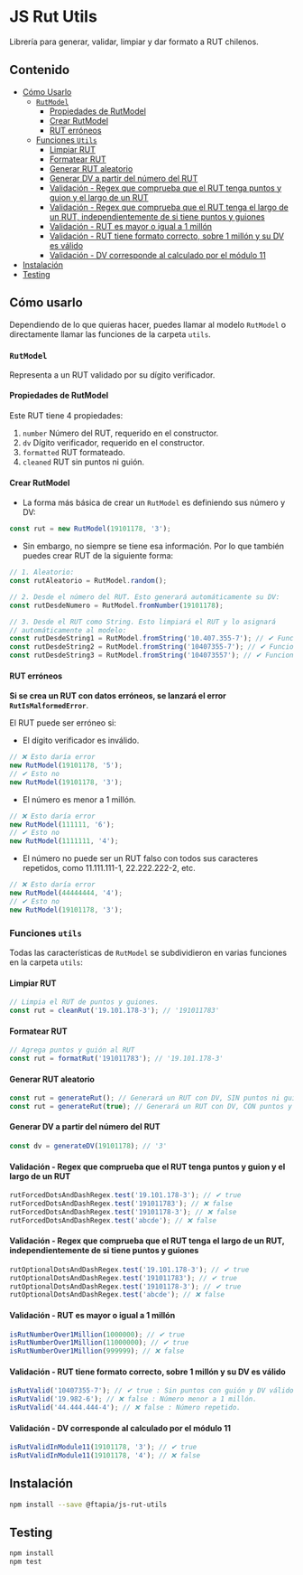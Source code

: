 # JS Rut Utils

Librería para generar, validar, limpiar y dar formato a RUT chilenos.

## Contenido

- [Cómo Usarlo](#cómo-usarlo)
  - [`RutModel`](#rutmodel)
    - [Propiedades de RutModel](#propiedades-de-rutmodel)
    - [Crear RutModel](#crear-rutmodel)
    - [RUT erróneos](#RUT-erróneos)
  - [Funciones `Utils`](#funciones-utils)
    - [Limpiar RUT](#limpiar-RUT)
    - [Formatear RUT](#formatear-RUT)
    - [Generar RUT aleatorio](#generar-RUT-aleatorio)
    - [Generar DV a partir del número del RUT](#generar-DV-a-partir-del-número-del-RUT)
    - [Validación - Regex que comprueba que el RUT tenga puntos y guion y el largo de un RUT](#head-validacion-regex-1)
    - [Validación - Regex que comprueba que el RUT tenga el largo de un RUT, independientemente de si tiene puntos y guiones](#head-validacion-regex-2)
    - [Validación - RUT es mayor o igual a 1 millón](#head-validacion-mayor-1-millon)
    - [Validación - RUT tiene formato correcto, sobre 1 millón y su DV es válido](#head-validacion-completa)
    - [Validación - DV corresponde al calculado por el módulo 11](#head-validacion-modulo-11)
- [Instalación](#instalación)
- [Testing](#testing)

## Cómo usarlo

Dependiendo de lo que quieras hacer, puedes llamar al modelo `RutModel` o directamente llamar las funciones de la 
carpeta `utils`.

### `RutModel`

Representa a un RUT validado por su dígito verificador.

#### Propiedades de RutModel

Este RUT tiene 4 propiedades:
1. `number` Número del RUT, requerido en el constructor.
2. `dv` Dígito verificador, requerido en el constructor.
3. `formatted` RUT formateado.
4. `cleaned` RUT sin puntos ni guión.

#### Crear RutModel

- La forma más básica de crear un `RutModel` es definiendo sus número y DV:
```js
const rut = new RutModel(19101178, '3');
```
- Sin embargo, no siempre se tiene esa información. Por lo que también puedes crear RUT de la siguiente forma: 
```js
// 1. Aleatorio:
const rutAleatorio = RutModel.random();

// 2. Desde el número del RUT. Esto generará automáticamente su DV:
const rutDesdeNumero = RutModel.fromNumber(19101178);

// 3. Desde el RUT como String. Esto limpiará el RUT y lo asignará
// automáticamente al modelo:
const rutDesdeString1 = RutModel.fromString('10.407.355-7'); // ✔ Funciona con puntos y guión.
const rutDesdeString2 = RutModel.fromString('10407355-7'); // ✔ Funciona sin puntos y con guión.
const rutDesdeString3 = RutModel.fromString('104073557'); // ✔ Funciona sin puntos ni guión.
```

#### RUT erróneos

**Si se crea un RUT con datos erróneos, se lanzará el error `RutIsMalformedError`**.

El RUT puede ser erróneo si: 
- El dígito verificador es inválido.
```js
// ❌ Esto daría error
new RutModel(19101178, '5');
// ✔ Esto no
new RutModel(19101178, '3');
```

- El número es menor a 1 millón.
```js
// ❌ Esto daría error
new RutModel(111111, '6');
// ✔ Esto no
new RutModel(1111111, '4');
```

- El número no puede ser un RUT falso con todos sus caracteres repetidos, como 11.111.111-1, 22.222.222-2, etc.
```js
// ❌ Esto daría error
new RutModel(44444444, '4');
// ✔ Esto no
new RutModel(19101178, '3');
```

### Funciones `utils`

Todas las características de `RutModel` se subdividieron en varias funciones en la carpeta `utils`:

#### Limpiar RUT
```js
// Limpia el RUT de puntos y guiones.
const rut = cleanRut('19.101.178-3'); // '191011783'
```

#### Formatear RUT
```js
// Agrega puntos y guión al RUT
const rut = formatRut('191011783'); // '19.101.178-3'
```

#### Generar RUT aleatorio
```js
const rut = generateRut(); // Generará un RUT con DV, SIN puntos ni guión.
const rut = generateRut(true); // Generará un RUT con DV, CON puntos y guión.
```

#### Generar DV a partir del número del RUT
```js
const dv = generateDV(19101178); // '3'
```

#### <a id="head-validacion-regex-1"><a/>Validación - Regex que comprueba que el RUT tenga puntos y guion y el largo de un RUT
```js
rutForcedDotsAndDashRegex.test('19.101.178-3'); // ✔ true
rutForcedDotsAndDashRegex.test('191011783'); // ❌ false
rutForcedDotsAndDashRegex.test('19101178-3'); // ❌ false
rutForcedDotsAndDashRegex.test('abcde'); // ❌ false
```

#### <a id="head-validacion-regex-2"><a/>Validación - Regex que comprueba que el RUT tenga el largo de un RUT, independientemente de si tiene puntos y guiones
```js
rutOptionalDotsAndDashRegex.test('19.101.178-3'); // ✔ true
rutOptionalDotsAndDashRegex.test('191011783'); // ✔ true
rutOptionalDotsAndDashRegex.test('19101178-3'); // ✔ true
rutOptionalDotsAndDashRegex.test('abcde'); // ❌ false
```

#### <a id="head-validacion-mayor-1-millon"></a>Validación - RUT es mayor o igual a 1 millón
```js
isRutNumberOver1Million(1000000); // ✔ true
isRutNumberOver1Million(11000000); // ✔ true
isRutNumberOver1Million(999999); // ❌ false
```

#### <a id="head-validacion-completa"></a>Validación - RUT tiene formato correcto, sobre 1 millón y su DV es válido
```js
isRutValid('10407355-7'); // ✔ true : Sin puntos con guión y DV válido.
isRutValid('19.982-6'); // ❌ false : Número menor a 1 millón.
isRutValid('44.444.444-4'); // ❌ false : Número repetido.
```

#### <a id="head-validacion-modulo-11"></a>Validación - DV corresponde al calculado por el módulo 11
```js
isRutValidInModule11(19101178, '3'); // ✔ true  
isRutValidInModule11(19101178, '4'); // ❌ false  
```

## Instalación

```bash
npm install --save @ftapia/js-rut-utils
```

## Testing

```bash
npm install
npm test
```